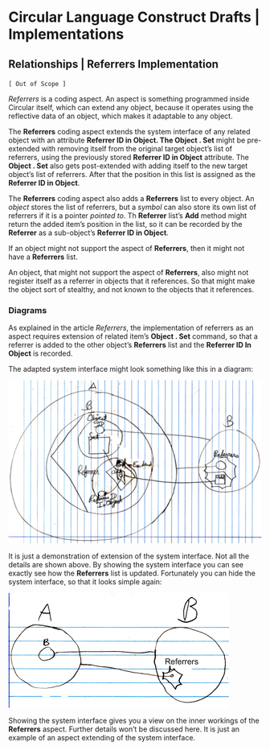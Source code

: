 ﻿Circular Language Construct Drafts | Implementations
====================================================

Relationships | Referrers Implementation
----------------------------------------

`[ Out of Scope ]`

*Referrers* is a coding aspect. An aspect is something programmed inside Circular itself, which can extend any object, because it operates using the reflective data of an object, which makes it adaptable to any object.

The __Referrers__ coding aspect extends the system interface of any related object with an attribute __Referrer ID in Object. The Object  .  Set__ might be pre-extended with removing itself from the original target object’s list of referrers, using the previously stored __Referrer ID in Object__ attribute. The __Object  .  Set__ also gets post-extended with adding itself to the new target object’s list of referrers. After that the position in this list is assigned as the __Referrer ID in Object__.

The __Referrers__ coding aspect also adds a __Referrers__ list to every object. An *object* stores the list of referrers, but a *symbol* can also store its own list of referrers if it is a pointer *pointed to*. Th  __Referrer__ list’s __Add__ method might return the added item’s position in the list, so it can be recorded by the __Referrer__ as a sub-object’s __Referrer ID in Object__.

If an object might not support the aspect of __Referrers__, then it might not have a __Referrers__ list.

An object, that might not support the aspect of __Referrers__, also might not register itself as a referrer in objects that it references. So that might make the object sort of stealthy, and not known to the objects that it references.

### Diagrams

As explained in the article *Referrers*, the implementation of referrers as an aspect requires extension of related item’s  __Object  .  Set__ command, so that a referrer is added to the other object’s __Referrers__ list and the __Referrer ID In Object__ is recorded.

The adapted system interface might look something like this in a diagram:

![](images/2.%20Referrers%20Implementation.001.png)

It is just a demonstration of extension of the system interface. Not all the details are shown above. By showing the system interface you can see exactly see how the __Referrers__ list is updated. Fortunately you can hide the system interface, so that it looks simple again:

![](images/2.%20Referrers%20Implementation.002.png)

Showing the system interface gives you a view on the inner workings of the __Referrers__ aspect. Further details won’t be discussed here. It is just an example of an aspect extending of the system interface.